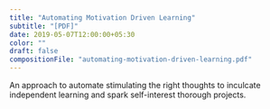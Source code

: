 ```yaml
---
title: "Automating Motivation Driven Learning"
subtitle: "[PDF]"
date: 2019-05-07T12:00:00+05:30
color: ""
draft: false
compositionFile: "automating-motivation-driven-learning.pdf"
---
```




An approach to automate stimulating the right thoughts to inculcate  independent learning and spark self-interest thorough projects.